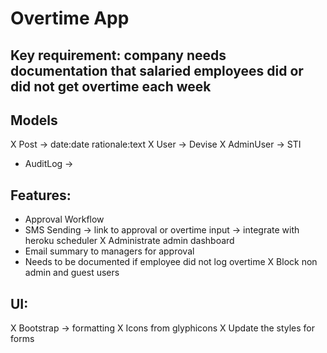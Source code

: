 # Overtime App

## Key requirement: company needs documentation that salaried employees did or did not get overtime each week

## Models
X Post -> date:date rationale:text
X User -> Devise
X AdminUser -> STI
- AuditLog ->


## Features:
- Approval Workflow
- SMS Sending -> link to approval or overtime input -> integrate with heroku scheduler
X Administrate admin dashboard
- Email summary to managers for approval
- Needs to be documented if employee did not log overtime
X Block non admin and guest users

## UI:
X Bootstrap -> formatting
X Icons from glyphicons
X Update the styles for forms

<!-- ## refactor todos:
X add full name method for users
X refactor user association integration test in post_spec
X refactor posts/_form for admin user with status
X Fix post_spec.rb:82 to use factories
X Fix post_spec.rb:52 to have correct user reference -->

<!-- ## TODOs
X Integrate validation for phone attr in User:
	# No spaces or dashes
	# exactly 10 characters
	# all characters have to be a number -->
